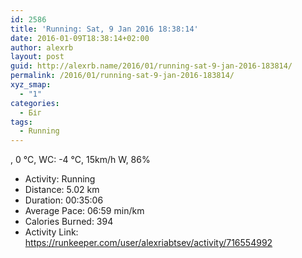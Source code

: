 ```yaml
---
id: 2586
title: 'Running: Sat, 9 Jan 2016 18:38:14'
date: 2016-01-09T18:38:14+02:00
author: alexrb
layout: post
guid: http://alexrb.name/2016/01/running-sat-9-jan-2016-183814/
permalink: /2016/01/running-sat-9-jan-2016-183814/
xyz_smap:
  - "1"
categories:
  - Біг
tags:
  - Running
---
```

, 0 &deg;C, WC: -4 &deg;C, 15km/h W, 86%

<ul class="rk-list">
  <li class="rk-activity">
    Activity: Running
  </li>
  <li class="rk-distance">
    Distance: 5.02 km
  </li>
  <li class="rk-duration">
    Duration: 00:35:06
  </li>
  <li class="rk-avg-pace">
    Average Pace: 06:59 min/km
  </li>
  <li class="rk-calories">
    Calories Burned: 394
  </li>
  <li class="rk-activity-link">
    Activity Link: <a href="https://runkeeper.com/user/alexriabtsev/activity/716554992">https://runkeeper.com/user/alexriabtsev/activity/716554992</a>
  </li>
</ul>